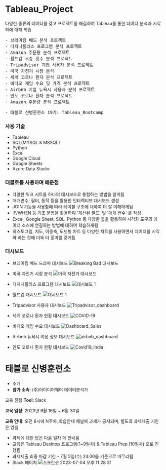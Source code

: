 # Tableau_Project

다양한 종류의 데이터를 갖고 프로젝트를 해결하여 Tableau를 통한 데이터 분석과 시각화에 대해 학습
<pre>
- 브레이킹 배드 분석 프로젝트
- 디지니플러스 프로그램 분석 프로젝트 
- Amazon 주문량 분석 프로젝트
- 월드컵 우승 횟수 분석 프로젝트
- Tripadvisor 기업 사용자 분석 프로젝트
- 미국 자전거 시장 분석
- 세계 코로나 환자 분석 프로젝트
- 비디오 게임 수요 및 가격 분석 프로젝트
- Airbnb 기업 뉴욕시 사용자 분석 프로젝트
- 인도 코로나 환자 분석 프로젝트
- Amazon 주문량 분석 프로젝트
</pre> 

<pre>
- 태블로 신병훈련소 19기: Tableau_Bootcamp 
</pre> 
### 사용 기술
- Tableau
- SQL(MYSQL & MSSQL)
- Python
- Excel
- Google Cloud
- Google Sheets
- Azure Data Studio

### 태블로를 사용하며 배운점

- 다양한 워크 시트를 하나의 대시보드로 통합하는 방법을 알게됨
- 매개변수, 필터, 동작 등을 활용한 인터렉티브 대시보드 생성
- JOIN 기능을 사용함에 따라 테이블 구조에 대하여 더 잘 이해하게됨
- IF/WHEN 등 기초 문법을 활용하여 '계산된 필드' 및 '매개 변수' 를 작성
- Excel, Google Sheet, SQL, Python 등 다양한 툴을 활용하여 시각화 도구의 데이터 소스에 연결하는 방법에 대하여 학습하게됨
- 히스토그램, 지도, 이중축, 도넛형 차트 등 다양한 차트를 사용하면서 데이터를 시각화 하는 것에 더욱 더 흥미를 갖게됨

### 대시보드
- 브레이킹 배드 드라마 대시보드
![Breaking Bad 대시보드](https://github.com/YoungMinSW/Tableau_Project/assets/109095108/b0fd492f-59a1-4990-835f-06e0c5356fa5)

- 미국 자전거 시장 분석
![미국 자전거 대시보드](https://user-images.githubusercontent.com/109095108/235086297-d9bac66c-3d28-4d09-a799-96a4cb5c389f.png)

- 디지니플러스 프로그램 대시보드
![대시보드 1](https://user-images.githubusercontent.com/109095108/234779723-8ccaec9e-a22a-4933-9e9c-d813dcc1add8.png)

- 월드컵 대시보드
![대시보드 1](https://user-images.githubusercontent.com/109095108/234732614-57f040ab-24ad-4779-bb03-0ed83a14b88c.png)

- Tripadvisor 사용자 대시보드
![Tripadvisor_dashboard](https://user-images.githubusercontent.com/109095108/234732344-84fbabd4-4ab7-4228-9a07-079b4c9a8bbd.png)

- 세계 코로나 환자 현황 대시보드
![COVID-19](https://user-images.githubusercontent.com/109095108/234742575-a7f728dc-11f8-488b-805a-4e772c1b6e52.png)

- 비디오 게임 수요 대시보드
![Dashboard_Sales](https://user-images.githubusercontent.com/109095108/234739909-243b1681-57bf-4ccb-9748-682cfa4f1165.png)

- Airbnb 뉴욕시 이용 정보 대시보드
![airbnb_dashboard](https://user-images.githubusercontent.com/109095108/234732652-1ae35886-bb7d-46cd-b7d7-18d4eb5db8b6.png)

- 인도 코로나 환자 현황 대시보드
![Covid19_India](https://user-images.githubusercontent.com/109095108/234732897-1cd4b9b0-78fd-466b-a6e9-6c3668a0b824.png)



# 태블로 신병훈련소
- 소개
- **참가 소속**: (주)아이디어웨어 데이터분석가

교육 진행 **Tool**: Slack

**교육 일정**: 2023년 6월 16일 ~ 6월 30일

**교육 안내**: 오전 8시에 N주차_학습안내 채널에 과제가 공지되며, 별도의 과제제출 기한은 없음

- 과제에 대한 답은 다음 일차 에 안내됨
- 교육은 Tableau Desktop 프로그램(1~9일차) & Tableau Prep (10일차) 으로 진행됨
- 과제제출 최종 마감 기한 - 7월 5일(수) 24:00을 기준으로 마무리됨
- Slack 페이지
![스크린샷 2023-07-04 오후 11 28 31](https://github.com/YoungMinSW/Tableau_Project/assets/109095108/73e1ec8d-ade2-4668-bdfd-b4ffa2ab8cde)









